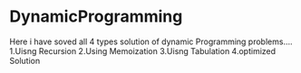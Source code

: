 # DynamicProgramming
Here i have soved all 4 types solution of dynamic Programming problems....
1.Uisng Recursion
2.Using Memoization
3.Uisng Tabulation
4.optimized Solution
